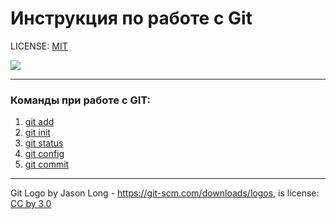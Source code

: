 # Инструкция по работе с Git

LICENSE: [MIT](./license.md)

![](https://git-scm.com/images/logos/downloads/Git-Logo-2Color.svg)

---
### Команды при работе с GIT:
1. [git add](./add.md)
2. [git init](./init.md)
3. [git status](./status.md)
4. [git config](./config.md)
5. [git commit](./commit.md)
---

Git Logo by Jason Long - https://git-scm.com/downloads/logos, is license: [CC by 3.0](https://creativecommons.org/licenses/by/3.0/)